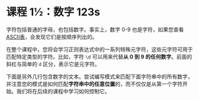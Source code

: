 # 课程 1½：数字 123s

字符包括普通的字母，也包括数字。事实上，数字 0-9 也是字符，如果您查看 [ASCII表](https://en.wikipedia.org/wiki/ASCII#ASCII_printable_characters)，会发现它们是按顺序列出的。

在整个课程中，您将会学习正则表达式中的一系列特殊元字符，这些元字符可用于匹配特定类型的字符。比如，字符 `\d` 可以用来代替**从 0 到 9 的任何数字**。前面的斜杠与简单的 `d` 区分，表示它是元字符。

下面是另外几行包含数字的文本。尝试编写模式来匹配下面字符串中的所有数字，并注意您的模式是如何匹配**字符串中的任意位置**的，而不仅仅是从第一个字符开始。我们将在后续的课程中学习如何控制它。

<Exercise 
  title="练习 1½：匹配数字"
  :data='[{type: "match", text: "abc123xyz"}, {type: "match", text: "define \"123\""}, {type: "match", text: "var g = 123;"}]'
  solutionText="输入所有行共有的数字"
  editorVal="123"
  nextUrl="/lesson/wildcards_dot.html"
/>